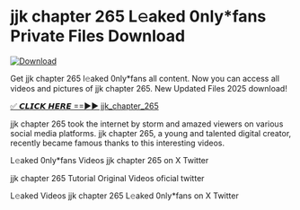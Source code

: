 # jjk chapter 265 L𝚎aked 0nly*fans Private Files Download

[![Download](https://i.imgur.com/PoXn3jX.png)](https://mediafirer.com/jjk+chapter+265)

Get jjk chapter 265 l𝚎aked 0nly*fans all content. Now you can access all videos and pictures of jjk chapter 265. New Updated Files 2025 download!

[✅ 𝘾𝙇𝙄𝘾𝙆 𝙃𝙀𝙍𝙀 ==►► jjk_chapter_265](https://mediafirer.com/jjk+chapter+265)

jjk chapter 265 took the internet by storm and amazed viewers on various social media platforms. jjk chapter 265, a young and talented digital creator, recently became famous thanks to this interesting videos.

L𝚎aked 0nly*fans Videos jjk chapter 265 on X Twitter

jjk chapter 265 Tutorial Original Videos oficial twitter

L𝚎aked Videos jjk chapter 265 L𝚎aked 0nly*fans on X Twitter